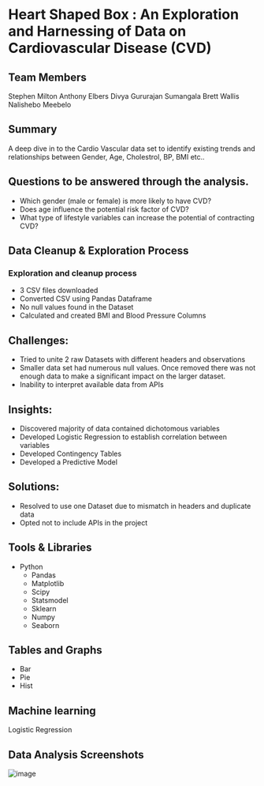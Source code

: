 # Heart Shaped Box : An Exploration and Harnessing of Data on Cardiovascular Disease (CVD)

## Team Members
Stephen Milton
Anthony Elbers
Divya Gururajan Sumangala
Brett Wallis
Nalishebo Meebelo

## Summary
A deep dive in to the Cardio Vascular data set to identify existing trends and relationships between Gender, Age, Cholestrol, BP, BMI etc..

## Questions to be answered through the analysis.
* Which gender (male or female) is more likely to have CVD?
* Does age influence the potential risk factor of CVD?
* What type of lifestyle variables can increase the potential of contracting CVD?

## Data Cleanup & Exploration Process
### Exploration and cleanup process 
* 3 CSV files downloaded
* Converted CSV using Pandas Dataframe 
* No null values found in the Dataset
* Calculated and created BMI and Blood Pressure Columns 

## Challenges:
* Tried to unite 2 raw Datasets with different headers and observations
* Smaller data set had numerous null values. Once removed there was not enough data to make a significant impact on the larger dataset. 
* Inability to interpret available data from APIs

## Insights:
* Discovered majority of data contained dichotomous variables 
* Developed Logistic Regression to establish correlation between variables 
* Developed Contingency Tables 
* Developed a Predictive Model

## Solutions: 
* Resolved to use one Dataset due to mismatch in headers and duplicate data
* Opted not to include APIs in the project

## Tools & Libraries
  * Python
    * Pandas
    * Matplotlib 
    * Scipy 
    * Statsmodel
    * Sklearn 
    * Numpy
    * Seaborn
    
 ## Tables and Graphs
   * Bar
   * Pie
   * Hist
## Machine learning
  Logistic Regression

## Data Analysis Screenshots
![image](https://user-images.githubusercontent.com/68937366/112089286-4e689c80-8bcc-11eb-9a5e-003f0b119d29.png)





